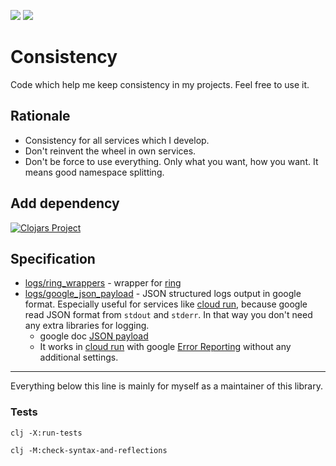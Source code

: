 ![](https://github.com/kwladyka/consistency-clj/workflows/master%20tests/badge.svg)
![](https://github.com/kwladyka/consistency-clj/workflows/clojars/badge.svg)

# Consistency

Code which help me keep consistency in my projects. Feel free to use it.

## Rationale

- Consistency for all services which I develop.
- Don't reinvent the wheel in own services.
- Don't be force to use everything. Only what you want, how you want. It means good namespace splitting.

## Add dependency

[![Clojars Project](https://img.shields.io/clojars/v/net.clojars.kwladyka/consistency.svg)](https://clojars.org/net.clojars.kwladyka/consistency)

## Specification

- [logs/ring_wrappers](src/consistency/logs/ring_wrappers.clj) - wrapper for [ring](https://github.com/ring-clojure/ring)
- [logs/google_json_payload](src/consistency/logs/json_payload) - JSON structured logs output in google format. Especially useful for services like [cloud run](https://cloud.google.com/run), because google read JSON format from `stdout` and `stderr`. In that way you don't need any extra libraries for logging.
    - google doc [JSON payload](https://cloud.google.com/logging/docs/agent/logging/configuration#process-payload)
    - It works in [cloud run](https://cloud.google.com/run) with google [Error Reporting](https://cloud.google.com/error-reporting/docs/) without any additional settings.

---

Everything below this line is mainly for myself as a maintainer of this library.


### Tests

`clj -X:run-tests`

`clj -M:check-syntax-and-reflections`
